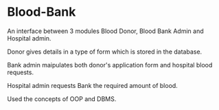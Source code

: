# Blood-Bank
An interface between 3 modules Blood Donor, Blood Bank Admin and Hospital admin.

Donor gives details in a type of form which is stored in the database.

Bank admin maipulates both donor's application form and hospital blood requests.

Hospital admin requests Bank the required amount of blood.

Used the concepts of OOP and DBMS.

